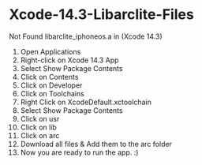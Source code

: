 # Xcode-14.3-Libarclite-Files

Not Found libarclite_iphoneos.a  in (Xcode 14.3)

1. Open Applications 
2. Right-click on Xcode 14.3 App
3. Select Show Package Contents
4. Click on Contents
5. Click on Developer
6. Click on Toolchains
7. Right Click on XcodeDefault.xctoolchain
8. Select Show Package Contents
9. Click on usr
10. Click on lib
11. Click on arc
12. Download all files & Add them to the arc folder
13. Now you are ready to run the app. :)
